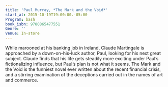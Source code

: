 ```yaml
---
title: 'Paul Murray, *The Mark and the Void*'
start_at: 2015-10-19T19:00:00.-05:00
Program: bash
book_isbn: 9780865477551
Genre: ''
Venue: In-store
---
```


While marooned at his banking job in Ireland, Claude Martingale is approached by a down-on-his-luck author, Paul, looking for his next great subject. Claude finds that his life gets steadily more exciting under Paul’s fictionalizing influence, but Paul’s plan is not what it seems. The Mark and the Void is the funniest novel ever written about the recent financial crisis, and a stirring examination of the deceptions carried out in the names of art and commerce.